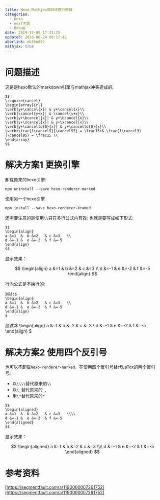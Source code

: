 ```yaml
---
title: Hexo Mathjax双斜线换行失效
categories: 
  - Hexo
  - next主题
  - Debug
date: 2019-12-09 17:31:25
updated: 2020-06-24 08:17:42
abbrlink: eb86e892
mathjax: true
---
```

# 问题描述
这是是hexo默认的markdown引擎与mathjax冲突造成的.
```
$$
\require{cancel}
\begin{array}{rl}
\verb|y+\cancel{x}| & y+\cancel{x}\\
\verb|\cancel{y+x}| & \cancel{y+x}\\
\verb|y+\bcancel{x}| & y+\bcancel{x}\\
\verb|y+\xcancel{x}| & y+\xcancel{x}\\
\verb|y+\cancelto{0}{x}| & y+\cancelto{0}{x}\\
\verb+\frac{1\cancel9}{\cancel95} = \frac15+& \frac{1\cancel9}{\cancel95} = \frac15 \\
\end{array}
$$
```
# 解决方案1 更换引擎
卸载原来的hexo引擎:
```shell
npm uninstall --save hexo-renderer-marked
```
使用另一个hexo引擎
```shell
npm install --save hexo-renderer-kramed
```
还需要注意的是使用`\\`只在多行公式内有效:
也就是要写成如下形式:
```
$$
\begin{align}
a &=1  &  b &=2   & c &=3   \\
d &=-1 &  e &=-2  & f &=-5
\end{align}
$$
```

显示效果：

$$
\begin{align}
a &=1  &  b &=2   & c &=3   \\
d &=-1 &  e &=-2  & f &=-5
\end{align}
$$

行内公式是不换行的:
```
测试:$
\begin{align}
a &=1  &  b &=2   & c &=3   \\
d &=-1 &  e &=-2  & f &=-5
\end{align}
$
```

测试:$
\begin{align}
a &=1  &  b &=2   & c &=3   \\
d &=-1 &  e &=-2  & f &=-5
\end{align}
$

# 解决方案2 使用四个反引号
也可以不卸载`hexo-renderer-marked`，在使用四个反引号替代LaTex的两个反引号。
- 以`\\\\`替代原来的`\\`
- 以`\_`替代原来的`_`,
- 用`\*`替代原来的`*`

```
$$
\begin{aligned}
a &=1  &  b &=2   & c &=3   \\\\
d &=-1 &  e &=-2  & f &=-5
\end{aligned}
$$
```
显示效果：

$$
\begin{aligned}
a &=1  &  b &=2   & c &=3   \\\\
d &=-1 &  e &=-2  & f &=-5
\end{aligned}
$$

# 参考资料
[https://segmentfault.com/a/1190000007261752](https://segmentfault.com/a/1190000007261752)
